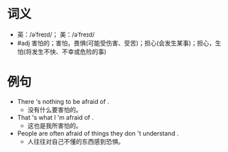# 词义
- 英：/əˈfreɪd/； 美：/əˈfreɪd/
- #adj 害怕的；害怕，畏惧(可能受伤害、受苦)；担心(会发生某事)；担心，生怕(将发生不快、不幸或危险的事)
# 例句
- There 's nothing to be afraid of .
	- 没有什么要害怕的。
- That 's what l 'm afraid of .
	- 这也是我所害怕的。
- People are often afraid of things they don 't understand .
	- 人往往对自己不懂的东西感到恐惧。
